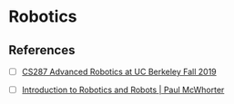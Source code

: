 # Robotics

## References

- [ ] [CS287 Advanced Robotics at UC Berkeley Fall 2019](https://www.youtube.com/playlist?list=PLwRJQ4m4UJjNBPJdt8WamRAt4XKc639wF)

- [ ] [Introduction to Robotics and Robots | Paul McWhorter](https://www.youtube.com/playlist?list=PLGs0VKk2DiYxkoe2XNxDvVHqL5XG4dMWi)